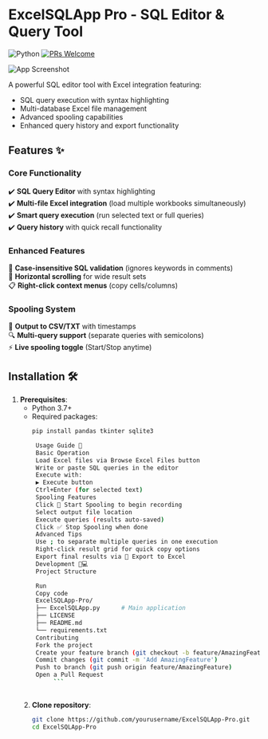 # ExcelSQLApp Pro - SQL Editor & Query Tool

![Python](https://img.shields.io/badge/python-3.7+-blue.svg)
[![PRs Welcome](https://img.shields.io/badge/PRs-welcome-brightgreen.svg)](CONTRIBUTING.md)

![App Screenshot](screenshot.png) <!-- Add actual screenshot later -->

A powerful SQL editor tool with Excel integration featuring:
- SQL query execution with syntax highlighting
- Multi-database Excel file management
- Advanced spooling capabilities
- Enhanced query history and export functionality

## Features ✨

### Core Functionality
✔️ **SQL Query Editor** with syntax highlighting  
✔️ **Multi-file Excel integration** (load multiple workbooks simultaneously)  
✔️ **Smart query execution** (run selected text or full queries)  
✔️ **Query history** with quick recall functionality  

### Enhanced Features
🎯 **Case-insensitive SQL validation** (ignores keywords in comments)  
🚀 **Horizontal scrolling** for wide result sets  
📋 **Right-click context menus** (copy cells/columns)  

### Spooling System
📁 **Output to CSV/TXT** with timestamps  
🔍 **Multi-query support** (separate queries with semicolons)  
⚡ **Live spooling toggle** (Start/Stop anytime)  

## Installation 🛠️

1. **Prerequisites**:
   - Python 3.7+
   - Required packages:
     ```bash
     pip install pandas tkinter sqlite3

      Usage Guide 📖
      Basic Operation
      Load Excel files via Browse Excel Files button
      Write or paste SQL queries in the editor
      Execute with:
      ▶ Execute button
      Ctrl+Enter (for selected text)
      Spooling Features
      Click 🔴 Start Spooling to begin recording
      Select output file location
      Execute queries (results auto-saved)
      Click ✅ Stop Spooling when done
      Advanced Tips
      Use ; to separate multiple queries in one execution
      Right-click result grid for quick copy options
      Export final results via 💾 Export to Excel
      Development 🧑💻
      Project Structure

      Run
      Copy code
      ExcelSQLApp-Pro/
      ├── ExcelSQLApp.py      # Main application
      ├── LICENSE
      ├── README.md
      └── requirements.txt
      Contributing
      Fork the project
      Create your feature branch (git checkout -b feature/AmazingFeature)
      Commit changes (git commit -m 'Add AmazingFeature')
      Push to branch (git push origin feature/AmazingFeature)
      Open a Pull Request
           ```
      
    2. **Clone repository**:
         ```bash
         git clone https://github.com/yourusername/ExcelSQLApp-Pro.git
         cd ExcelSQLApp-Pro
